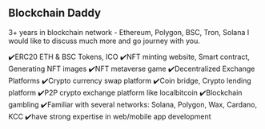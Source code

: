 ## Blockchain Daddy

3+ years in blockchain network - Ethereum, Polygon, BSC, Tron, Solana
I would like to discuss much more and go journey with you.


✔️ERC20 ETH & BSC Tokens, ICO
✔️NFT minting website, Smart contract, Generating NFT images
✔️NFT metaverse game
✔️Decentralized Exchange Platforms
✔️Crypto currency swap platform
✔️Coin bridge, Crypto lending platform
✔️P2P crypto exchange platform like localbitcoin
✔️Blockchain gambling
✔️Familiar with several networks: Solana, Polygon, Wax, Cardano, KCC
✔️have strong expertise in web/mobile app development
